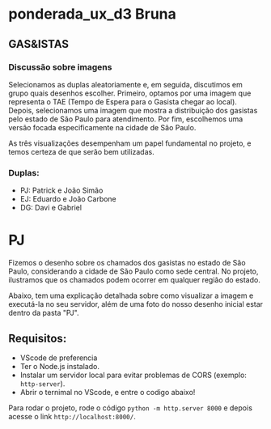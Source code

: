 # ponderada_ux_d3 Bruna
## GAS&ISTAS

### Discussão sobre imagens

Selecionamos as duplas aleatoriamente e, em seguida, discutimos em grupo quais desenhos escolher. Primeiro, optamos por uma imagem que representa o TAE (Tempo de Espera para o Gasista chegar ao local). Depois, selecionamos uma imagem que mostra a distribuição dos gasistas pelo estado de São Paulo para atendimento. Por fim, escolhemos uma versão focada especificamente na cidade de São Paulo.

As três visualizações desempenham um papel fundamental no projeto, e temos certeza de que serão bem utilizadas.


### Duplas:
- PJ: Patrick e João Simão
- EJ: Eduardo e João Carbone
- DG: Davi e Gabriel

# PJ

Fizemos o desenho sobre os chamados dos gasistas no estado de São Paulo, considerando a cidade de São Paulo como sede central. No projeto, ilustramos que os chamados podem ocorrer em qualquer região do estado.

Abaixo, tem uma explicação detalhada sobre como visualizar a imagem e executá-la no seu servidor, além de uma foto do nosso desenho inicial estar dentro da pasta "PJ".
## Requisitos:

- VScode de preferencia
- Ter o Node.js instalado.
- Instalar um servidor local para evitar problemas de CORS (exemplo: `http-server`).
- Abrir o ternimal no VScode, e entre o codigo abaixo!

Para rodar o projeto, rode o código `python -m http.server 8000` e depois acesse o link `http://localhost:8000/`.